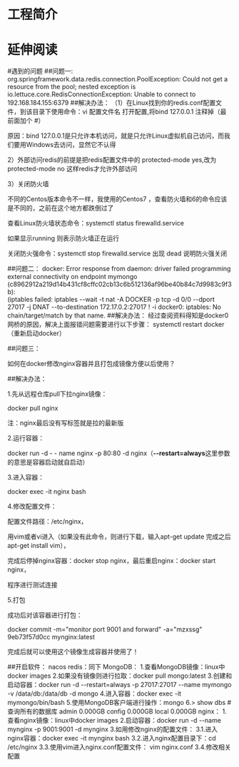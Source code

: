 # 工程简介



# 延伸阅读




#遇到的问题
##问题一:
org.springframework.data.redis.connection.PoolException: Could not get a resource from the pool; nested exception is io.lettuce.core.RedisConnectionException: Unable to connect to 192.168.184.155:6379
##解决办法：
（1）在Linux找到你的redis.conf配置文件，到该目录下使用命令：vi 配置文件名
打开配置,将bind 127.0.0.1 注释掉（最前面加个 #）

原因：bind 127.0.0.1是只允许本机访问，就是只允许Linux虚拟机自己访问，而我们要用Windows去访问，显然它不认得


2）外部访问redis的前提是把redis配置文件中的 protected-mode yes,改为 protected-mode no 这样redis才允许外部访问

3）关闭防火墙

不同的Centos版本命令不一样，我使用的Centos7 ，查看防火墙和6的命令应该是不同的，之前在这个地方都跌倒过了

查看Linux防火墙状态命令：systemctl status firewalld.service

如果显示running 则表示防火墙正在运行

关闭防火强命令：systemctl stop firewalld.service
出现 dead 说明防火强关闭

##问题二：
docker: Error response from daemon: driver failed programming external 
connectivity on endpoint mymongo (c8962912a219d14b431cf8cffc02cb13c6b512136af96be40b84c7d9983c9f3b):  
(iptables failed: iptables --wait -t nat -A DOCKER -p tcp -d 0/0 --dport 27017 -j DNAT --to-destination 172.17.0.2:27017 ! -i docker0: 
iptables: No chain/target/match by that name.
##解决办法：
经过查阅资料得知是docker0网桥的原因，解决上面报错问题需要进行以下步骤：
systemctl restart docker（重新启动docker）

##问题三：

如何在docker修改nginx容器并且打包成镜像方便以后使用？

##解决办法：

1.先从远程仓库pull下拉nginx镜像：

docker pull nginx

注：nginx最后没有写标签就是拉的最新版

2.运行容器：

docker run -d - - name nginx -p 80:80 -d nginx（**--restart=always**这里参数的意思是容器启动就自启动）

3.进入容器：

docker exec -it nginx  bash

4.修改配置文件：

配置文件路径：/etc/nginx，

用vim或者vi进入（如果没有此命令，则进行下载，输入apt-get update 完成之后 apt-get install vim），

完成后停掉nginx容器：docker stop nginx，最后重启nginx：docker start nginx，

程序进行测试连接

5.打包

成功后对该容器进行打包：

docker commit -m="monitor port 9001 and forward" -a="mzxssg" 9eb73f57d0cc mynginx:latest

完成后就可以使用这个镜像生成容器并使用了！


##开启软件：
nacos
redis：同下
MongoDB：
1.查看MongoDB镜像：linux中docker images
2.如果没有镜像则进行拉取：docker pull mongo:latest
3.创建和启动容器：docker run -d --restart=always -p 27017:27017 --name mymongo -v /data/db:/data/db -d mongo
4.进入容器：docker exec -it mymongo/bin/bash 
5.使用MongoDB客户端进行操作：mongo
6.> show dbs #查询所有的数据库 
  admin 0.000GB 
  config 0.000GB 
  local 0.000GB 
nginx：
1.查看nginx镜像：linux中docker images
2.启动容器：docker run -d --name mynginx -p 9001:9001 -d mynginx
3.如用修改nginx的配置文件：
3.1.进入nginx容器：docker exec -it mynginx bash
3.2.进入nginx配置目录下：cd /etc/nginx
3.3.使用vim进入nginx.conf配置文件： vim nginx.conf
3.4.修改相关配置

